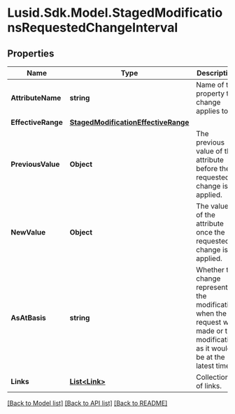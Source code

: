# Lusid.Sdk.Model.StagedModificationsRequestedChangeInterval

## Properties

Name | Type | Description | Notes
------------ | ------------- | ------------- | -------------
**AttributeName** | **string** | Name of the property the change applies to. | [optional] 
**EffectiveRange** | [**StagedModificationEffectiveRange**](StagedModificationEffectiveRange.md) |  | [optional] 
**PreviousValue** | **Object** | The previous value of the attribute before the requested change is applied. | [optional] 
**NewValue** | **Object** | The value of the attribute once the requested change is applied. | [optional] 
**AsAtBasis** | **string** | Whether the change represents the modification when the request was made or the modification as it would be at the latest time. | [optional] 
**Links** | [**List&lt;Link&gt;**](Link.md) | Collection of links. | [optional] 

[[Back to Model list]](../README.md#documentation-for-models) [[Back to API list]](../README.md#documentation-for-api-endpoints) [[Back to README]](../README.md)

